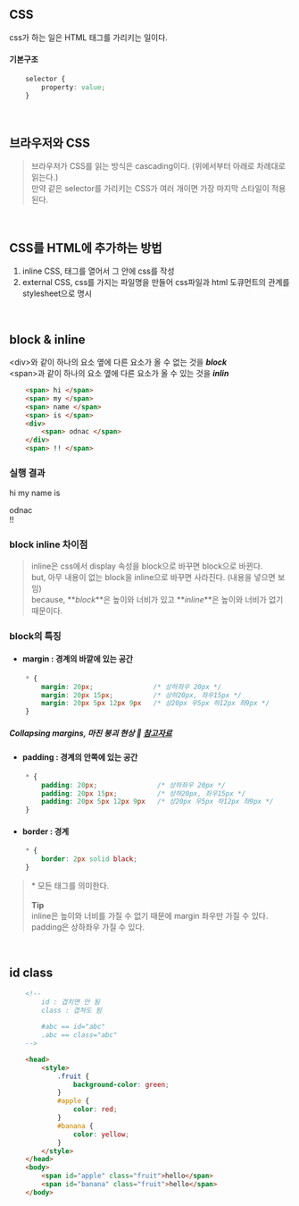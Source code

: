 ## CSS

css가 하는 일은 HTML 태그를 가리키는 일이다.

#### 기본구조

```css
    selector {
        property: value;
    }
```

<br/>

## 브라우저와 CSS

> 브라우저가 CSS를 읽는 방식은 cascading이다. \(위에서부터 아래로 차례대로 읽는다.\)<br/>
> 만약 같은 selector를 가리키는 CSS가 여러 개이면 가장 마지막 스타일이 적용된다.

<br/>

## CSS를 HTML에 추가하는 방법

1. inline CSS, 태그를 열어서 그 안에 css를 작성<br/>
2. external CSS, css를 가지는 파일명을 만들어 css파일과 html 도큐먼트의 관계를 stylesheet으로 명시

<br/>

## block & inline

\<div\>와 같이 하나의 요소 옆에 다른 요소가 올 수 없는 것을 **_block_** <br/>
\<span\>과 같이 하나의 요소 옆에 다른 요소가 올 수 있는 것을 **_inlin_**

```html
    <span> hi </span>
    <span> my </span>
    <span> name </span>
    <span> is </span>
    <div>
        <span> odnac </span>
    </div>
    <span> !! </span>
```

### 실행 결과

<span> hi </span>
<span> my </span>
<span> name </span>
<span> is </span>

<div>
    <span> odnac </span>
</div>
<span> !! </span>

### block inline 차이점

> inline은 css에서 display 속성을 block으로 바꾸면 block으로 바뀐다.</br>
> but, 아무 내용이 없는 block을 inline으로 바꾸면 사라진다. \(내용을 넣으면 보임\) <br/>
> because, **_block_**은 높이와 너비가 있고 **_inline_**은 높이와 너비가 없기 때문이다.

### block의 특징

#### <ul><li>margin : 경계의 바깥에 있는 공간</ul></li>

```css
    * {
        margin: 20px;               /* 상하좌우 20px */
        margin: 20px 15px;          /* 상하20px, 좌우15px */
        margin: 20px 5px 12px 9px   /* 상20px 우5px 하12px 좌9px */
    }
```

##### Collapsing margins, 마진 붕괴 현상 :bookmark_tabs: [참고자료](https://velog.io/@raram2/CSS-%EB%A7%88%EC%A7%84-%EC%83%81%EC%87%84Margin-collapsing-%EC%9B%90%EB%A6%AC-%EC%99%84%EB%B2%BD-%EC%9D%B4%ED%95%B4)

#### <ul><li>padding : 경계의 안쪽에 있는 공간</ul></li>

```css
    * {
        padding: 20px;               /* 상하좌우 20px */
        padding: 20px 15px;          /* 상하20px, 좌우15px */
        padding: 20px 5px 12px 9px   /* 상20px 우5px 하12px 좌9px */
    }
```

#### <ul><li>border : 경계</ul></li>

```css
    * {
        border: 2px solid black;
    }
```

> \* 모든 태그를 의미한다. <br/>  
> **Tip**  
> inline은 높이와 너비를 가질 수 없기 때문에 margin 좌우만 가질 수 있다.  
> padding은 상하좌우 가질 수 있다.

<br/>

## id class

```html
    <!-- 
        id : 겹치면 안 됨
        class : 겹쳐도 됨
        
        #abc == id="abc"
        .abc == class="abc" 
    -->

    <head>
        <style>
            .fruit {
                background-color: green;
            }
            #apple {
                color: red;
            }
            #banana {
                color: yellow;
            }
        </style>
    </head>
    <body>
        <span id="apple" class="fruit">hello</span>
        <span id="banana" class="fruit">hello</span>
    </body>
```
